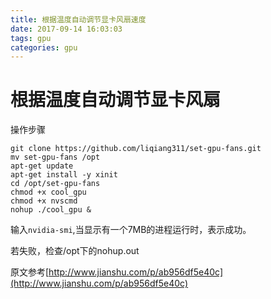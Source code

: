 ```yaml
---
title: 根据温度自动调节显卡风扇速度
date: 2017-09-14 16:03:03
tags: gpu
categories: gpu
---
```


# 根据温度自动调节显卡风扇

<!-- more -->

操作步骤

```
git clone https://github.com/liqiang311/set-gpu-fans.git
mv set-gpu-fans /opt
apt-get update
apt-get install -y xinit
cd /opt/set-gpu-fans
chmod +x cool_gpu
chmod +x nvscmd
nohup ./cool_gpu &
```

输入`nvidia-smi`,当显示有一个7MB的进程运行时，表示成功。

若失败，检查/opt下的nohup.out

原文参考[http://www.jianshu.com/p/ab956df5e40c](http://www.jianshu.com/p/ab956df5e40c)
